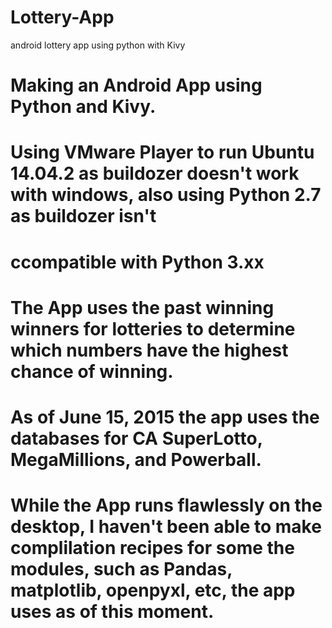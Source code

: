 # Lottery-App
android lottery app using python with Kivy

# Making an Android App using Python and Kivy.
# Using VMware Player to run Ubuntu 14.04.2 as buildozer doesn't work with windows, also using Python 2.7 as buildozer isn't
# ccompatible with Python 3.xx
# The App uses the past winning winners for lotteries to determine which numbers have the highest chance of winning.
# As of June 15, 2015 the app uses the databases for CA SuperLotto, MegaMillions, and Powerball.
# While the App runs flawlessly on the desktop, I haven't been able to make complilation recipes for some the modules, such as Pandas, matplotlib, openpyxl, etc, the app uses as of this moment.
